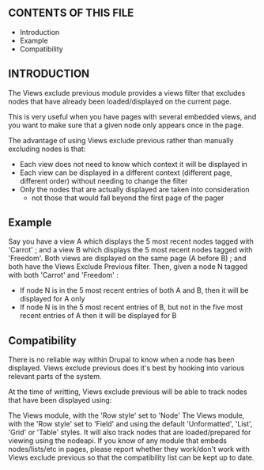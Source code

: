 CONTENTS OF THIS FILE
---------------------

 * Introduction
 * Example
 * Compatibility

INTRODUCTION
------------

The Views exclude previous module provides a views filter that excludes nodes
that have already been loaded/displayed on the current page.

This is very useful when you have pages with several embedded views,
and you want to make sure that a given node only appears once in the page.

The advantage of using Views exclude previous rather than manually
excluding nodes is that:

- Each view does not need to know which context it will be displayed in
- Each view can be displayed in a different context
(different page, different order) without needing to change the filter
- Only the nodes that are actually displayed are taken into consideration
  - not those that would fall beyond the first page of the pager

Example
-------

Say you have a view A which displays the 5 most recent nodes
tagged with 'Carrot' ;
and a view B which displays the 5 most recent nodes tagged with 'Freedom'.
Both views are displayed on the same page (A before B) ;
and both have the Views Exclude Previous filter.
Then, given a node N tagged with both 'Carrot' and 'Freedom' :

- If node N is in the 5 most recent entries of both A and B, then it will
  be displayed for A only
- If node N is in the 5 most recent entries of B, but not in the five most
  recent entries of A then it will be displayed for B

Compatibility
-------------

There is no reliable way within Drupal to know when a node has been displayed.
Views exclude previous does it's best by hooking into various relevant parts
of the system.

At the time of writting, Views exclude previous will be able to track nodes
that have been displayed using:

The Views module, with the 'Row style' set to 'Node'
The Views module, with the 'Row style' set to 'Field'
and using the default 'Unformatted', 'List', 'Grid' or 'Table' styles.
It will also track nodes that are loaded/prepared for viewing using the nodeapi.
If you know of any module that embeds nodes/lists/etc in pages,
please report whether they work/don't work with Views exclude
previous so that the compatibility list can be kept up to date. 
